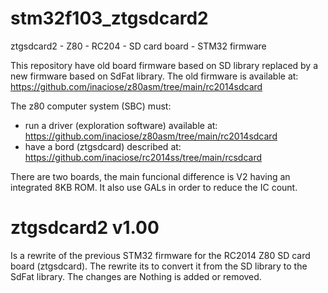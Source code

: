 # stm32f103_ztgsdcard2
ztgsdcard2 - Z80 - RC204 - SD card board - STM32 firmware

This repository have old board firmware based on SD library replaced by a new firmware based on SdFat library.
The old firmware is available at: https://github.com/inaciose/z80asm/tree/main/rc2014sdcard

The z80 computer system (SBC) must:
- run a driver (exploration software) available at: https://github.com/inaciose/z80asm/tree/main/rc2014sdcard
- have a bord (ztgsdcard) described at: https://github.com/inaciose/rc2014ss/tree/main/rcsdcard

 There are two boards, the main funcional difference is V2 having an integrated 8KB ROM. 
 It also use GALs in order to reduce the IC count.

# ztgsdcard2 v1.00
Is a rewrite of the previous STM32 firmware for the RC2014 Z80 SD card board (ztgsdcard).
The rewrite its to convert it from the SD library to the SdFat library. The changes are  Nothing is added or removed.

